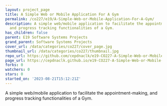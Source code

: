 ```yaml
---
layout: project_page
title: A Simple Web or Mobile Application For A Gym
permalink: /co227/e19/A-Simple-Web-or-Mobile-Application-For-A-Gym/
description: A simple web/mobile application to facilitate the appointment-making,
  and progress tracking functionalities of a Gym.
has_children: false
parent: E19 Software Systems Projects
grand_parent: Software Systems Projects
cover_url: /data/categories/co227/cover_page.jpg
thumbnail_url: /data/categories/co227/thumbnail.jpg
repo_url: https://github.com/cepdnaclk/e19-CO227-A-Simple-Web-or-Mobile-Application-For-A-Gym
page_url: https://cepdnaclk.github.io/e19-CO227-A-Simple-Web-or-Mobile-Application-For-A-Gym
forks: 0
watchers: 0
stars: 0
started_on: '2023-08-21T15:12:21Z'
---
```


A simple web/mobile application to facilitate the appointment-making, and progress tracking functionalities of a Gym.